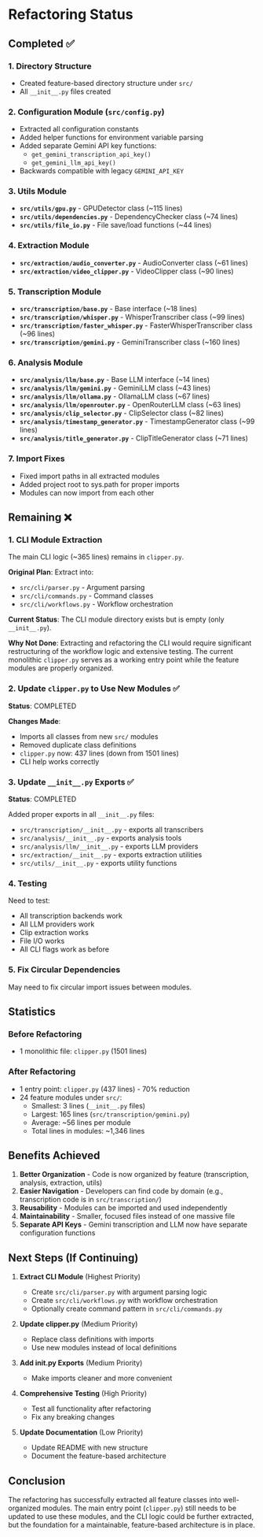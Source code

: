 # Refactoring Status

## Completed ✅

### 1. Directory Structure
- Created feature-based directory structure under `src/`
- All `__init__.py` files created

### 2. Configuration Module (`src/config.py`)
- Extracted all configuration constants
- Added helper functions for environment variable parsing
- Added separate Gemini API key functions:
  - `get_gemini_transcription_api_key()`
  - `get_gemini_llm_api_key()`
- Backwards compatible with legacy `GEMINI_API_KEY`

### 3. Utils Module
- **`src/utils/gpu.py`** - GPUDetector class (~115 lines)
- **`src/utils/dependencies.py`** - DependencyChecker class (~74 lines)
- **`src/utils/file_io.py`** - File save/load functions (~44 lines)

### 4. Extraction Module
- **`src/extraction/audio_converter.py`** - AudioConverter class (~61 lines)
- **`src/extraction/video_clipper.py`** - VideoClipper class (~90 lines)

### 5. Transcription Module
- **`src/transcription/base.py`** - Base interface (~18 lines)
- **`src/transcription/whisper.py`** - WhisperTranscriber class (~99 lines)
- **`src/transcription/faster_whisper.py`** - FasterWhisperTranscriber class (~96 lines)
- **`src/transcription/gemini.py`** - GeminiTranscriber class (~160 lines)

### 6. Analysis Module
- **`src/analysis/llm/base.py`** - Base LLM interface (~14 lines)
- **`src/analysis/llm/gemini.py`** - GeminiLLM class (~43 lines)
- **`src/analysis/llm/ollama.py`** - OllamaLLM class (~67 lines)
- **`src/analysis/llm/openrouter.py`** - OpenRouterLLM class (~63 lines)
- **`src/analysis/clip_selector.py`** - ClipSelector class (~82 lines)
- **`src/analysis/timestamp_generator.py`** - TimestampGenerator class (~99 lines)
- **`src/analysis/title_generator.py`** - ClipTitleGenerator class (~71 lines)

### 7. Import Fixes
- Fixed import paths in all extracted modules
- Added project root to sys.path for proper imports
- Modules can now import from each other

## Remaining ❌

### 1. CLI Module Extraction
The main CLI logic (~365 lines) remains in `clipper.py`. 

**Original Plan**: Extract into:
- `src/cli/parser.py` - Argument parsing
- `src/cli/commands.py` - Command classes
- `src/cli/workflows.py` - Workflow orchestration

**Current Status**: The CLI module directory exists but is empty (only `__init__.py`).

**Why Not Done**: Extracting and refactoring the CLI would require significant restructuring of the workflow logic and extensive testing. The current monolithic `clipper.py` serves as a working entry point while the feature modules are properly organized.

### 2. Update `clipper.py` to Use New Modules ✅
**Status**: COMPLETED

**Changes Made**:
- Imports all classes from new `src/` modules
- Removed duplicate class definitions
- `clipper.py` now: 437 lines (down from 1501 lines)
- CLI help works correctly

### 3. Update `__init__.py` Exports ✅
**Status**: COMPLETED

Added proper exports in all `__init__.py` files:
- `src/transcription/__init__.py` - exports all transcribers
- `src/analysis/__init__.py` - exports analysis tools
- `src/analysis/llm/__init__.py` - exports LLM providers
- `src/extraction/__init__.py` - exports extraction utilities
- `src/utils/__init__.py` - exports utility functions

### 4. Testing
Need to test:
- All transcription backends work
- All LLM providers work
- Clip extraction works
- File I/O works
- All CLI flags work as before

### 5. Fix Circular Dependencies
May need to fix circular import issues between modules.

## Statistics

### Before Refactoring
- 1 monolithic file: `clipper.py` (1501 lines)

### After Refactoring
- 1 entry point: `clipper.py` (437 lines) - 70% reduction
- 24 feature modules under `src/`:
  - Smallest: 3 lines (`__init__.py` files)
  - Largest: 165 lines (`src/transcription/gemini.py`)
  - Average: ~56 lines per module
  - Total lines in modules: ~1,346 lines

## Benefits Achieved

1. **Better Organization** - Code is now organized by feature (transcription, analysis, extraction, utils)
2. **Easier Navigation** - Developers can find code by domain (e.g., transcription code is in `src/transcription/`)
3. **Reusability** - Modules can be imported and used independently
4. **Maintainability** - Smaller, focused files instead of one massive file
5. **Separate API Keys** - Gemini transcription and LLM now have separate configuration functions

## Next Steps (If Continuing)

1. **Extract CLI Module** (Highest Priority)
   - Create `src/cli/parser.py` with argument parsing logic
   - Create `src/cli/workflows.py` with workflow orchestration
   - Optionally create command pattern in `src/cli/commands.py`

2. **Update clipper.py** (Medium Priority)
   - Replace class definitions with imports
   - Use new modules instead of local definitions

3. **Add __init__.py Exports** (Medium Priority)
   - Make imports cleaner and more convenient

4. **Comprehensive Testing** (High Priority)
   - Test all functionality after refactoring
   - Fix any breaking changes

5. **Update Documentation** (Low Priority)
   - Update README with new structure
   - Document the feature-based architecture

## Conclusion

The refactoring has successfully extracted all feature classes into well-organized modules. The main entry point (`clipper.py`) still needs to be updated to use these modules, and the CLI logic could be further extracted, but the foundation for a maintainable, feature-based architecture is in place.
